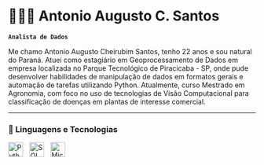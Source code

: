 # 👩🏻‍💻 Antonio Augusto C. Santos

**`Analista de Dados`**

Me chamo Antonio Augusto Cheirubim Santos, tenho 22 anos e sou natural do Paraná. Atuei como estagiário em Geoprocessamento de Dados em empresa localizada no Parque Tecnológico de Piracicaba - SP, onde pude
desenvolver habilidades de manipulação de dados em formatos gerais e automação de tarefas utilizando Python. Atualmente, curso Mestrado em Agronomia, com foco no uso de tecnologias de Visão Computacional para
classificação de doenças em plantas de interesse comercial.
 

---

### 🤖 Linguagens e Tecnologias

<img 
    align="left" 
    alt="Python" 
    title="Python"
    width="30px" 
    style="padding-right: 10px;" 
    src="https://cdn.jsdelivr.net/gh/devicons/devicon@latest/icons/python/python-original.svg"
/>

<img 
    align="left" 
    alt="SQL" 
    title="SQL"
    width="30px" 
    style="padding-right: 10px;" 
    src="https://cdn.jsdelivr.net/gh/devicons/devicon@latest/icons/azuresqldatabase/azuresqldatabase-original.svg"
/>

<img 
    align="left" 
    alt="Microsoft Excel" 
    title="Microsoft Excel"
    width="30px" 
    style="padding-right: 10px;" 
    src="http://www.w3.org/2000/svg"
/>

<br/>
<br/>
